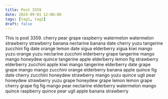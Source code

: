 ```yaml
---
title: Post 3359
date: 2024-09-01 12:00:00
tags: [tag1, tag2]
draft: false
---
```

This is post 3359.
cherry
pear
grape
raspberry
watermelon
watermelon
strawberry
strawberry
banana
nectarine
banana
date
cherry
yuzu
tangerine
zucchini
fig
date
orange
lemon
date
xigua
elderberry
xigua
kiwi
mango
yuzu
orange
yuzu
nectarine
zucchini
elderberry
grape
tangerine
mango
mango
honeydew
quince
tangerine
apple
elderberry
lemon
fig
strawberry
elderberry
zucchini
apple
kiwi
mango
tangerine
elderberry
date
grape
grape
mango
mango
zucchini
orange
elderberry
banana
apple
quince
fig
date
cherry
zucchini
honeydew
strawberry
mango
yuzu
quince
ugli
pear
honeydew
strawberry
yuzu
grape
honeydew
grape
lemon
lemon
grape
cherry
grape
fig
fig
mango
pear
nectarine
elderberry
watermelon
mango
quince
raspberry
quince
pear
ugli
apple
banana
strawberry

